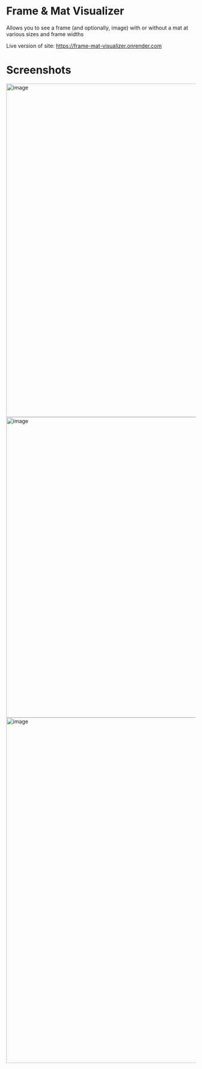 # Frame & Mat Visualizer

Allows you to see a frame (and optionally, image) with or without a mat at various sizes and frame widths

Live version of site: https://frame-mat-visualizer.onrender.com


# Screenshots

<img width="1246" height="887" alt="image" src="https://github.com/user-attachments/assets/cf21e428-db3f-4167-9ce0-6888bb38d8d7" />

<img width="1175" height="799" alt="image" src="https://github.com/user-attachments/assets/6d0600a2-e9b5-4ce8-a570-a86538cda31e" />

<img width="1496" height="919" alt="image" src="https://github.com/user-attachments/assets/c19a4a94-0515-415a-ba43-5189ced0ca87" />
